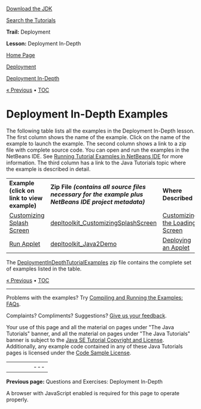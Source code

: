 [Download
the JDK](http://java.sun.com/javase/6/download.jsp)
  
[Search the
Tutorials](../../search.html)

**Trail:** Deployment
  
**Lesson:** Deployment In-Depth

[Home Page](../../index.html)
>
[Deployment](../index.html)
>
[Deployment In-Depth](index.html)

[« Previous](QandE/questions.html) • [TOC](../TOC.html)

# Deployment In-Depth Examples

The following table lists all the examples in the Deployment In-Depth lesson.
The first column shows the name of the example. Click on the name of the example
to launch the example.
The second column shows a link to a zip file with complete source code.
You can open and run the examples in the NetBeans IDE. See
[Running Tutorial Examples in NetBeans IDE](../../information/examples.html) for more information.
The third column has a link to the Java Tutorials topic
where the example is described in detail.

|  |  |  |
| --- | --- | --- |
| **Example   (click on link to view example)** | **Zip File   *(contains all source files necessary for the example plus NetBeans IDE project metadata)*** | **Where Described** |
| [Customizing Splash Screen](examples/dist/depltoolkit_CustomizingSplashScreen/AppletPage.html) | [depltoolkit\_CustomizingSplashScreen](examples/zipfiles/depltoolkit_CustomizingSplashScreen.zip) | [Customizing the Loading Screen](../../deployment/deploymentInDepth/customizeLoadingScreen.html) |
| [Run Applet](examples/dist/depltoolkit_Java2Demo/DeployUsingNameValuePairsAndJNLP.html) | [depltoolkit\_Java2Demo](examples/zipfiles/depltoolkit_Java2Demo.zip) | [Deploying an Applet](../../deployment/deploymentInDepth/runAppletFunction.html) |

The
[DeploymentInDepthTutorialExamples](examples/zipfiles/DeploymentInDepthTutorialExamples.zip) zip file contains the complete set of
examples listed in the table.

[« Previous](QandE/questions.html)
•
[TOC](../TOC.html)


---

Problems with the examples? Try [Compiling and Running
the Examples: FAQs](../../information/run-examples.html).
  
Complaints? Compliments? Suggestions? [Give
us your feedback](http://download.oracle.com/javase/feedback.html).

Your use of this page and all the material on pages under "The Java Tutorials" banner,
and all the material on pages under "The Java Tutorials" banner is subject to the [Java SE Tutorial Copyright
and License](../../information/license.html).
Additionally, any example code contained in any of these Java
Tutorials pages is licensed under the
[Code
Sample License](http://developers.sun.com/license/berkeley_license.html).

|  |  |  |  |  |
| --- | --- | --- | --- | --- |
| |  |  | | --- | --- | | duke image | Oracle logo | | [About Oracle](http://www.oracle.com/us/corporate/index.html) | [Oracle Technology Network](http://www.oracle.com/technology/index.html) | [Terms of Service](https://www.samplecode.oracle.com/servlets/CompulsoryClickThrough?type=TermsOfService) | Copyright © 1995, 2011 Oracle and/or its affiliates. All rights reserved. |

**Previous page:** Questions and Exercises: Deployment In-Depth




A browser with JavaScript enabled is required for this page to operate properly.